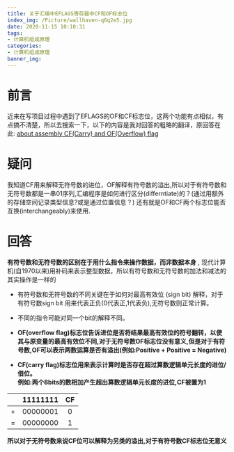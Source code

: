 ```yaml
---
title: 关于汇编中EFLAGS寄存器中CF和OF标志位
index_img: /Picture/wallhaven-q6q2e5.jpg
date: 2020-11-15 10:10:31
tags:
- 计算机组成原理
categories:
- 计算机组成原理
banner_img:
---
```

# 前言
近来在写项目过程中遇到了EFLAGS的OF和CF标志位，这两个功能有点相似，有点搞不清楚，所以去搜索一下，以下的内容是我对回答的粗略的翻译，原回答在此: [about assembly CF(Carry) and OF(Overflow) flag](https://stackoverflow.com/questions/791991/about-assembly-cfcarry-and-ofoverflow-flag)<br>

# 疑问
我知道CF用来解释无符号数的进位，OF解释有符号数的溢出,所以对于有符号数和无符号数都是一串01序列,汇编程序是如何进行区分(differntiate)的？(通过用额外的存储空间记录类型信息?或是通过位置信息？) 还有就是OF和CF两个标志位能否互换(interchangeably)来使用.<br>

# 回答

**有符号数和无符号数的区别在于用什么指令来操作数据，而非数据本身** , 现代计算机(自1970以来)用补码来表示整型数据，所以有符号数和无符号数的加法和减法的其实操作是一样的<br>
- 有符号数和无符号数的不同关键在于如何对最高有效位 (sign bit) 解释，对于有符号数sign bit 用来代表正负(0代表正,1代表负),无符号数则正常计算。
 
- 不同的指令可能对同一个bit的解释不同。
 
- **OF(overflow flag)标志位告诉进位是否将结果最高有效位的符号翻转，以使其与原变量的最高有效位不同,对于无符号数OF标志位没有意义,但是对于有符号数,OF可以表示两数运算是否有溢出(例如:Positive + Positive = Negative)**
 
- **CF(carry flag)标志位用来表示计算时是否存在超过算数逻辑单元长度的进位/借位。<br>
例如:两个8bits的数相加产生超出算数逻辑单元长度的进位,CF被置为1<br>**

|| 11111111 |CF|
| :---: | :----------: | :---: |
| +     | 00000001     | 0     |
| =     | 00000000     | 1     |

**所以对于无符号数来说CF位可以解释为另类的溢出,对于有符号数CF标志位无意义**<br>

